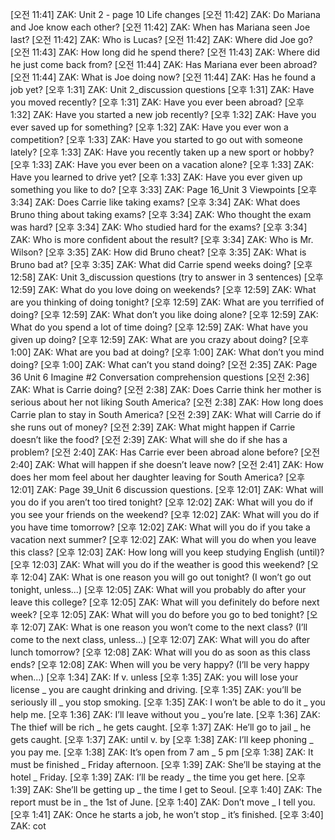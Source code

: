 [오전 11:41] ZAK: Unit 2 - page 10 Life changes
[오전 11:42] ZAK: Do Mariana and Joe know each other?
[오전 11:42] ZAK: When has Mariana seen Joe last?
[오전 11:42] ZAK: Who is Lucas?
[오전 11:42] ZAK: Where did Joe go?
[오전 11:43] ZAK: How long did he spend there?
[오전 11:43] ZAK: Where did he just come back from?
[오전 11:44] ZAK: Has Mariana ever been abroad?
[오전 11:44] ZAK: What is Joe doing now?
[오전 11:44] ZAK: Has he found a job yet?
[오후 1:31] ZAK: Unit 2_discussion questions
[오후 1:31] ZAK: Have you moved recently?
[오후 1:31] ZAK: Have you ever been abroad?
[오후 1:32] ZAK: Have you started a new job recently?
[오후 1:32] ZAK: Have you ever saved up for something?
[오후 1:32] ZAK: Have you ever won a competition?
[오후 1:33] ZAK: Have you started to go out with someone lately?
[오후 1:33] ZAK: Have you recently taken up a new sport or hobby?
[오후 1:33] ZAK: Have you ever been on a vacation alone?
[오후 1:33] ZAK: Have you learned to drive yet?
[오후 1:33] ZAK: Have you ever given up something you like to do?
[오후 3:33] ZAK: Page 16_Unit 3 Viewpoints
[오후 3:34] ZAK: Does Carrie like taking exams?
[오후 3:34] ZAK: What does Bruno thing about taking exams?
[오후 3:34] ZAK: Who thought the exam was hard?
[오후 3:34] ZAK: Who studied hard for the exams?
[오후 3:34] ZAK: Who is more confident about the result?
[오후 3:34] ZAK: Who is Mr. Wilson?
[오후 3:35] ZAK: How did Bruno cheat?
[오후 3:35] ZAK: What is Bruno bad at?
[오후 3:35] ZAK: What did Carrie spend weeks doing?
[오후 12:58] ZAK: Unit 3_discussion questions (try to answer in 3 sentences)
[오후 12:59] ZAK: What do you love doing on weekends?
[오후 12:59] ZAK: What are you thinking of doing tonight?
[오후 12:59] ZAK: What are you terrified of doing?
[오후 12:59] ZAK: What don’t you like doing alone?
[오후 12:59] ZAK: What do you spend a lot of time doing?
[오후 12:59] ZAK: What have you given up doing?
[오후 12:59] ZAK: What are you crazy about doing?
[오후 1:00] ZAK: What are you bad at doing?
[오후 1:00] ZAK: What don’t you mind doing?
[오후 1:00] ZAK: What can’t you stand doing?
[오전 2:35] ZAK: Page 36  Unit 6 Imagine  #2 Conversation comprehension questions
[오전 2:36] ZAK: What is Carrie doing?
[오전 2:38] ZAK: Does Carrie think her mother is serious about her not liking South America?
[오전 2:38] ZAK: How long does Carrie plan to stay in South America?
[오전 2:39] ZAK: What will Carrie do if she runs out of money?
[오전 2:39] ZAK: What might happen if Carrie doesn’t like the food?
[오전 2:39] ZAK: What will she do if she has a problem?
[오전 2:40] ZAK: Has Carrie ever been abroad alone before?
[오전 2:40] ZAK: What will happen if she doesn’t leave now?
[오전 2:41] ZAK: How does her mom feel about her daughter leaving for South America?
[오후 12:01] ZAK: Page 39_Unit 6 discussion questions.
[오후 12:01] ZAK: What will you do if you aren’t too tired tonight?
[오후 12:02] ZAK: What will you do if you see your friends on the weekend?
[오후 12:02] ZAK: What will you do if you have time tomorrow?
[오후 12:02] ZAK: What will you do if you take a vacation next summer?
[오후 12:02] ZAK: What will you do when you leave this class?
[오후 12:03] ZAK: How long will you keep studying English (until)?
[오후 12:03] ZAK: What will you do if the weather is good this weekend?
[오후 12:04] ZAK: What is one reason you will go out tonight? (I won’t go out tonight, unless...)
[오후 12:05] ZAK: What will you probably do after your leave this college?
[오후 12:05] ZAK: What will you definitely do before next week?
[오후 12:05] ZAK: What will you do before you go to bed tonight?
[오후 12:07] ZAK: What is one reason you won’t come to the next class? (I’ll come to the next class, unless...)
[오후 12:07] ZAK: What will you do after lunch tomorrow?
[오후 12:08] ZAK: What will you do as soon as this class ends?
[오후 12:08] ZAK: When will you be very happy? (I’ll be very happy when...)
[오후 1:34] ZAK: If v. unless
[오후 1:35] ZAK: you will lose your license _ you are caught drinking and driving.
[오후 1:35] ZAK: you’ll be seriously ill _ you stop smoking.
[오후 1:35] ZAK: I won’t be able to do it _ you help me.
[오후 1:36] ZAK: I’ll leave without you _ you’re late.
[오후 1:36] ZAK: The thief will be rich _ he gets caught.
[오후 1:37] ZAK: He’ll go to jail _ he gets caught.
[오후 1:37] ZAK: until v. by
[오후 1:38] ZAK: I’ll keep phoning _ you pay me.
[오후 1:38] ZAK: It’s open from 7 am _ 5 pm
[오후 1:38] ZAK: It must be finished _ Friday afternoon.
[오후 1:39] ZAK: She’ll be staying at the hotel _ Friday.
[오후 1:39] ZAK: I’ll be ready _ the time you get here.
[오후 1:39] ZAK: She’ll be getting up _ the time I get to Seoul.
[오후 1:40] ZAK: The report must be in _ the 1st of June.
[오후 1:40] ZAK: Don’t move _ I tell you.
[오후 1:41] ZAK: Once he starts a job, he won’t stop _ it’s finished.
[오후 3:40] ZAK: cot
